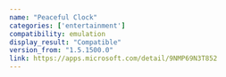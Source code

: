 ```yaml
---
name: "Peaceful Clock"
categories: ['entertainment']
compatibility: emulation
display_result: "Compatible"
version_from: "1.5.1500.0"
link: https://apps.microsoft.com/detail/9NMP69N3T852
---
```

